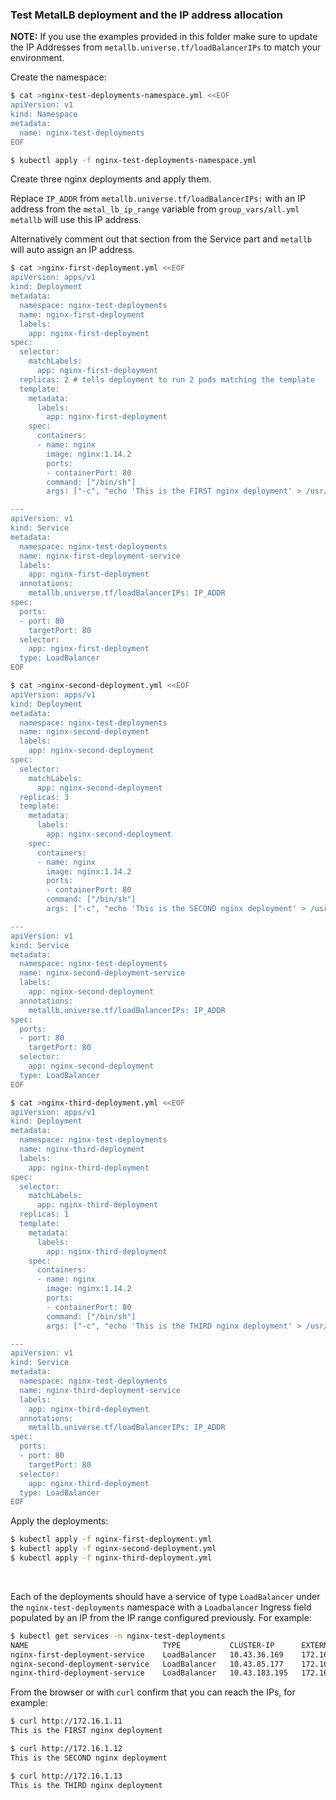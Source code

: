 ### Test MetalLB deployment and the IP address allocation
**NOTE:** If you use the examples provided in this folder make sure to update the IP Addresses from `metallb.universe.tf/loadBalancerIPs` to match your environment.


Create the namespace:
```bash
$ cat >nginx-test-deployments-namespace.yml <<EOF
apiVersion: v1
kind: Namespace
metadata:
  name: nginx-test-deployments
EOF

$ kubectl apply -f nginx-test-deployments-namespace.yml
```

Create three nginx deployments and apply them.

Replace `IP_ADDR` from `metallb.universe.tf/loadBalancerIPs:` with an IP address from the `metal_lb_ip_range` variable from `group_vars/all.yml` `metallb` will use this IP address. 

Alternatively comment out that section from the Service part and `metallb` will auto assign an IP address.
```bash
$ cat >nginx-first-deployment.yml <<EOF
apiVersion: apps/v1
kind: Deployment
metadata:
  namespace: nginx-test-deployments
  name: nginx-first-deployment
  labels:
    app: nginx-first-deployment
spec:
  selector:
    matchLabels:
      app: nginx-first-deployment
  replicas: 2 # tells deployment to run 2 pods matching the template
  template:
    metadata:
      labels:
        app: nginx-first-deployment
    spec:
      containers:
      - name: nginx
        image: nginx:1.14.2
        ports:
        - containerPort: 80
        command: ["/bin/sh"]
        args: ["-c", "echo 'This is the FIRST nginx deployment' > /usr/share/nginx/html/index.html && nginx -g 'daemon off;'"]

---
apiVersion: v1
kind: Service
metadata:
  namespace: nginx-test-deployments
  name: nginx-first-deployment-service
  labels:
    app: nginx-first-deployment
  annotations:
    metallb.universe.tf/loadBalancerIPs: IP_ADDR
spec:
  ports:
  - port: 80
    targetPort: 80
  selector:
    app: nginx-first-deployment
  type: LoadBalancer
EOF
```

```bash
$ cat >nginx-second-deployment.yml <<EOF
apiVersion: apps/v1
kind: Deployment
metadata:
  namespace: nginx-test-deployments
  name: nginx-second-deployment
  labels:
    app: nginx-second-deployment
spec:
  selector:
    matchLabels:
      app: nginx-second-deployment
  replicas: 3
  template:
    metadata:
      labels:
        app: nginx-second-deployment
    spec:
      containers:
      - name: nginx
        image: nginx:1.14.2
        ports:
        - containerPort: 80
        command: ["/bin/sh"]
        args: ["-c", "echo 'This is the SECOND nginx deployment' > /usr/share/nginx/html/index.html && nginx -g 'daemon off;'"]

---
apiVersion: v1
kind: Service
metadata:
  namespace: nginx-test-deployments
  name: nginx-second-deployment-service
  labels:
    app: nginx-second-deployment
  annotations:
    metallb.universe.tf/loadBalancerIPs: IP_ADDR
spec:
  ports:
  - port: 80
    targetPort: 80
  selector:
    app: nginx-second-deployment
  type: LoadBalancer
EOF
```

```bash
$ cat >nginx-third-deployment.yml <<EOF
apiVersion: apps/v1
kind: Deployment
metadata:
  namespace: nginx-test-deployments
  name: nginx-third-deployment
  labels:
    app: nginx-third-deployment
spec:
  selector:
    matchLabels:
      app: nginx-third-deployment
  replicas: 1
  template:
    metadata:
      labels:
        app: nginx-third-deployment
    spec:
      containers:
      - name: nginx
        image: nginx:1.14.2
        ports:
        - containerPort: 80
        command: ["/bin/sh"]
        args: ["-c", "echo 'This is the THIRD nginx deployment' > /usr/share/nginx/html/index.html && nginx -g 'daemon off;'"]

---
apiVersion: v1
kind: Service
metadata:
  namespace: nginx-test-deployments
  name: nginx-third-deployment-service
  labels:
    app: nginx-third-deployment
  annotations:
    metallb.universe.tf/loadBalancerIPs: IP_ADDR
spec:
  ports:
  - port: 80
    targetPort: 80
  selector:
    app: nginx-third-deployment
  type: LoadBalancer
EOF
```

Apply the deployments:
```bash
$ kubectl apply -f nginx-first-deployment.yml
$ kubectl apply -f nginx-second-deployment.yml
$ kubectl apply -f nginx-third-deployment.yml
```
<br>

Each of the deployments should have a service of type `LoadBalancer` under the `nginx-test-deployments` namespace with a `Loadbalancer` Ingress field populated by an IP from the IP range configured previously. For example:
```bash
$ kubectl get services -n nginx-test-deployments
NAME                              TYPE           CLUSTER-IP      EXTERNAL-IP     PORT(S)        AGE
nginx-first-deployment-service    LoadBalancer   10.43.36.169    172.16.1.11     80:30484/TCP   49m
nginx-second-deployment-service   LoadBalancer   10.43.85.177    172.16.1.12     80:30553/TCP   47m
nginx-third-deployment-service    LoadBalancer   10.43.183.195   172.16.1.13     80:32657/TCP   39m
```

From the browser or with `curl` confirm that you can reach the IPs, for example: 
```bash
$ curl http://172.16.1.11
This is the FIRST nginx deployment

$ curl http://172.16.1.12
This is the SECOND nginx deployment

$ curl http://172.16.1.13
This is the THIRD nginx deployment
```
